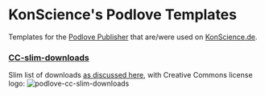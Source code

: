 # KonScience's Podlove Templates
Templates for the [Podlove Publisher](https://github.com/podlove/podlove-publisher/#podlove-podcast-publisher) that are/were used on [KonScience.de](http://www.konscience.de).


### [CC-slim-downloads](CC-slim-downloads.twig)

Slim list of downloads [as discussed here](https://sendegate.de/t/1656/11), with Creative Commons license logo:
![podlove-cc-slim-downloads](https://cloud.githubusercontent.com/assets/9948149/9154279/61efeca6-3e87-11e5-8f6f-cee54eed4560.png)
